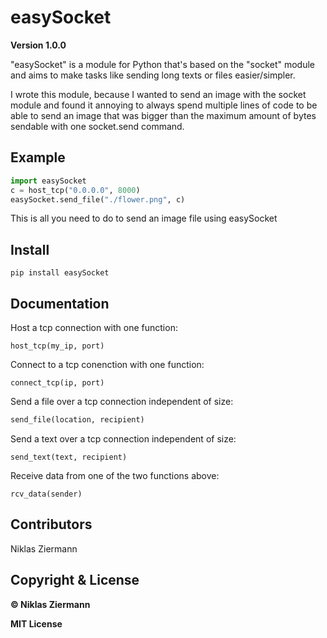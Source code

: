 # easySocket
**Version 1.0.0**

"easySocket" is a module for Python that's based on the "socket" module and aims to make tasks like sending long texts or files easier/simpler.

I wrote this module, because I wanted to send an image with the socket module and found it annoying to always spend multiple lines of code to be able to send an image that was bigger than the maximum amount of bytes sendable with one socket.send command.



## Example

```python
import easySocket
c = host_tcp("0.0.0.0", 8000)
easySocket.send_file("./flower.png", c)
```

This is all you need to do to send an image file using easySocket



## Install

```shell
pip install easySocket
```



## Documentation

Host a tcp connection with one function:

```
host_tcp(my_ip, port)
```

Connect to a tcp conenction with one function:	

```
connect_tcp(ip, port)
```

Send a file over a tcp connection independent of size:

```python
send_file(location, recipient)
```

Send a text over a tcp connection independent of size:		

```
send_text(text, recipient)
```

Receive data from one of the two functions above:

```
rcv_data(sender)
```



## Contributors

Niklas Ziermann



## Copyright & License

**© Niklas Ziermann** 

**MIT License**


